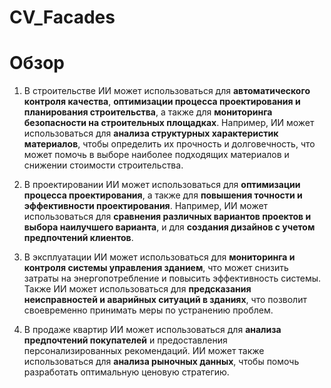 # CV_Facades

# Обзор

1. В строительстве ИИ может использоваться для **автоматического контроля качества**, **оптимизации процесса проектирования и планирования строительства**, а также для **мониторинга безопасности на строительных площадках**. Например, ИИ может использоваться для **анализа структурных характеристик материалов**, чтобы определить их прочность и долговечность, что может помочь в выборе наиболее подходящих материалов и снижении стоимости строительства.

2. В проектировании ИИ может использоваться для **оптимизации процесса проектирования**, а также для **повышения точности и эффективности проектирования**. Например, ИИ может использоваться для **сравнения различных вариантов проектов и выбора наилучшего варианта**, и для **создания дизайнов с учетом предпочтений клиентов**.

3. В эксплуатации ИИ может использоваться для **мониторинга и контроля системы управления зданием**, что может снизить затраты на энергопотребление и повысить эффективность системы. Также ИИ может использоваться для **предсказания неисправностей и аварийных ситуаций в зданиях**, что позволит своевременно принимать меры по устранению проблем.

4. В продаже квартир ИИ может использоваться для **анализа предпочтений покупателей** и предоставления персонализированных рекомендаций. ИИ может также использоваться для **анализа рыночных данных**, чтобы помочь разработать оптимальную ценовую стратегию.
